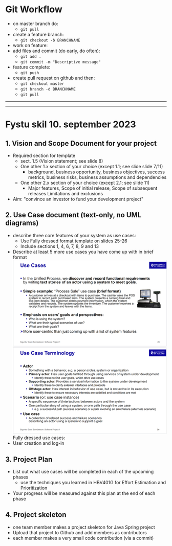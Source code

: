 # Git Workflow
- on master branch do:
	- `git pull`
- create a feature branch:
	- `git checkout -b BRANCHNAME`
- work on feature:
- add files and commit (do early, do often):
	- `git add .`
	- `git commit -m "Descriptive message"`
- feature complete:
	- `git push`
- create pull request on github and then:
	- `git checkout master`
	- `git branch -d BRANCHNAME`
	- `git pull`

---
---

# Fystu skil 10. september 2023
## 1. Vision and Scope Document for your project
- Required section for template
	+ sect. 1.5 (Vision statement; see slide 8)
	+ One other 1.x section of your choice (except 1.1; see slide slide 7/11)
	  * background, business opportunity, business objectives, success metrics, business risks, business assumptions and dependencies
	+ One other 2.x section of your choice (except 2.1; see slide 11)
		* Major features, Scope of initial release, Scope of subsequent releases Limitations and exclusions
- Aim: "convince an investor to fund your development project"

## 2. Use Case document (text-only, no UML diagrams)
- describe three core features of your system as use cases:
	+ Use Fully dressed format template on slides 25-26
	+ Include sections 1, 4, 6, 7, 8, 9 and 13
- Describe at least 5 more use cases you have come up with in brief format
![](https://github.com/YellowWall/imgs/blob/main/usecase1.PNG)
![](https://github.com/YellowWall/imgs/blob/main/usecase2.PNG)
Fully dressed use cases:
- User creation and log-in

## 3. Project Plan
- List out what use cases will be completed in each of the upcoming phases
	+ use the techniques you learned in HBV401G for Effort Estimation and Prioritization
- Your progress will be measured against this plan at the end of each phase

## 4. Project skeleton
- one team member makes a project skeleton for Java Spring project
- Upload that project to Github and add members as contributors
- each member makes a very small code contribution (via a commit)
